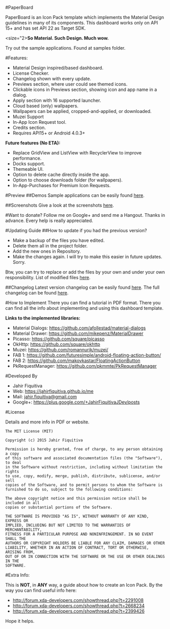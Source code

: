 #PaperBoard

PaperBoard is an Icon Pack template which implements the Material Design guidelines in many of its components.
This dashboard works only on API 15+ and has set API 22 as Target SDK.

<size="2><b>So Material. Such Design. Much wow.</b></size>


Try out the sample applications. Found at samples folder.


#Features:
- Material Design inspired/based dashboard.
- License Checker.
- Changelog shown with every update.
- Previews section, where user could see themed icons.
- Clickable icons in Previews section, showing icon and app name in a dialog.
- Apply section with 16 supported launcher.
- Cloud based (only) wallpapers.
- Wallpapers can be applied, cropped-and-applied, or downloaded.
- Muzei Support
- In-App Icon Request tool.
- Credits section.
- Requires API15+ or Android 4.0.3+

<b>Future features (No ETA):</b>
- Replace GridView and ListView with RecyclerView to improve performance.
- Docks support.
- Themeable UI.
- Option to delete cache directly inside the app.
- Option to choose downloads folder (for wallpapers).
- In-App-Purchases for Premium Icon Requests.



#Preview
##Demos
Sample applications can be easily found [here](https://github.com/jahirfiquitiva/PaperBoard/tree/master/samples).

##Screenshots
Give a look at the screenshots [here](https://github.com/jahirfiquitiva/PaperBoard/tree/master/screenshots).


#Want to donate?
Follow me on Google+ and send me a Hangout.
Thanks in advance. Every help is really appreciated.


#Updating Guide
##How to update if you had the previous version?
- Make a backup of the files you have edited.
- Delete them all in the project folder.
- Add the new ones in Repository.
- Make the changes again.
I will try to make this easier in future updates. Sorry.

Btw, you can try to replace or add the files by your own and under your own responsibility.
List of modified files [here](https://github.com/jahirfiquitiva/PaperBoard/blob/master/fmilu.txt).

##Changelog
Latest version changelog can be easily found [here](https://github.com/jahirfiquitiva/PaperBoard/releases/latest).
The full changelog can be found [here](https://github.com/jahirfiquitiva/PaperBoard/releases).


#How to Implement
There you can find a tutorial in PDF format.
There you can find all the info about implementing and using this dashboard template.

      
<b>Links to the implemented libraries:</b>
* Material Dialogs: https://github.com/afollestad/material-dialogs
* Material Drawer: https://github.com/mikepenz/MaterialDrawer
* Picasso: https://github.com/square/picasso
* OkHttp: https://github.com/square/okhttp
* Muzei: https://github.com/romannurik/muzei/
* FAB 1: https://github.com/futuresimple/android-floating-action-button/
* FAB 2: https://github.com/makovkastar/FloatingActionButton
* PkRequestManager: https://github.com/pkmmte/PkRequestManager
    
    
#Developed By

* Jahir Fiquitiva
* Web: https://jahirfiquitiva.github.io/me 
* Mail: jahir.fiquitiva@gmail.com
* Google+: https://plus.google.com/+JahirFiquitivaJDev/posts
    
    
#License

Details and more info in PDF or website.

	The MIT License (MIT)

	Copyright (c) 2015 Jahir Fiquitiva

	Permission is hereby granted, free of charge, to any person obtaining a copy
	of this software and associated documentation files (the "Software"), to deal
	in the Software without restriction, including without limitation the rights
	to use, copy, modify, merge, publish, distribute, sublicense, and/or sell
	copies of the Software, and to permit persons to whom the Software is
	furnished to do so, subject to the following conditions:

	The above copyright notice and this permission notice shall be included in all
	copies or substantial portions of the Software.

	THE SOFTWARE IS PROVIDED "AS IS", WITHOUT WARRANTY OF ANY KIND, EXPRESS OR
	IMPLIED, INCLUDING BUT NOT LIMITED TO THE WARRANTIES OF MERCHANTABILITY,
	FITNESS FOR A PARTICULAR PURPOSE AND NONINFRINGEMENT. IN NO EVENT SHALL THE
	AUTHORS OR COPYRIGHT HOLDERS BE LIABLE FOR ANY CLAIM, DAMAGES OR OTHER
	LIABILITY, WHETHER IN AN ACTION OF CONTRACT, TORT OR OTHERWISE, ARISING FROM,
	OUT OF OR IN CONNECTION WITH THE SOFTWARE OR THE USE OR OTHER DEALINGS IN THE
	SOFTWARE.


#Extra Info:

This is <b>NOT</b>, in <b>ANY</b> way, a guide about how to create an Icon Pack.
By the way you can find useful info here:
- http://forum.xda-developers.com/showthread.php?t=2291008
- http://forum.xda-developers.com/showthread.php?t=2668234
- http://forum.xda-developers.com/showthread.php?t=2399426

Hope it helps.
